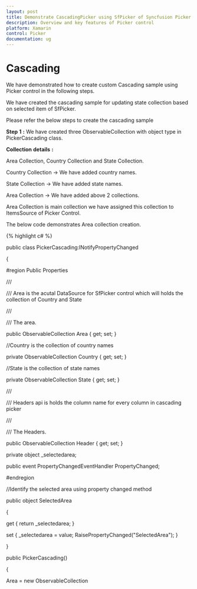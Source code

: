 ```yaml
---
layout: post
title: Demonstrate CascadingPicker using SfPicker of Syncfusion Picker control for Xamarin.Forms
description: Overview and key features of Picker control
platform: Xamarin
control: Picker
documentation: ug
---
```



# Cascading

We have demonstrated how to create custom Cascading sample using Picker control in the following steps.

We have created the cascading sample for updating state collection based on selected item of SfPicker.

Please refer the below steps to create the cascading sample 

**Step** **1** **:** We have created three ObservableCollection with object type in PickerCascading class. 

**Collection** **details** **:** 

Area Collection, Country Collection and State Collection.

Country Collection -> We have added country names.

State Collection -> We have added state names.

Area Collection -> We have added above  2 collections.

Area Collection is main collection we have assigned this collection to ItemsSource of Picker Control.

The below code demonstrates Area collection creation.

{% highlight c# %}


public class PickerCascading:INotifyPropertyChanged

{

#region Public Properties

/// <summary>

/// Area is the acutal DataSource for SfPicker control which will holds the collection of Country and State

/// </summary>

/// <value>The area.</value>

public ObservableCollection<object> Area { get; set; }

//Country is the collection of country names

private ObservableCollection<object> Country { get; set; }

//State is the collection of state names

private ObservableCollection<object> State { get; set; }

/// <summary>

/// Headers api is holds the column name for every column in cascading picker

/// </summary>

/// <value>The Headers.</value>

public ObservableCollection<string> Header { get; set; }

private object _selectedarea;

public event PropertyChangedEventHandler PropertyChanged;

#endregion

//Identify the selected area using property changed method

public object SelectedArea

{

get { return _selectedarea; }

set { _selectedarea = value; RaisePropertyChanged("SelectedArea"); }

}

public PickerCascading()

{

Area = new ObservableCollection<object>();

Header = new ObservableCollection<string>();

Country = new ObservableCollection<object>();

State = new ObservableCollection<object>();

//populate Countries

Country.Add("UK");

Country.Add("USA");

Country.Add("India");

Country.Add("UAE");

Country.Add("Germany");

//populate states

State.Add("London");

State.Add("Manchester");

State.Add("Cambridge");

State.Add("Edinburgh");

State.Add("Glasgow");

State.Add("Birmingham");

Area.Add(Country);

Area.Add(State);

SelectedArea = new ObservableCollection<object>() { "UK", "London" };

}

//Hooked when changes occured 

public void RaisePropertyChanged(string name)

{

if (PropertyChanged != null)

PropertyChanged(this, new PropertyChangedEventArgs(name));

}

}

{% endhighlight %}

**Step** **2** **:** We have updated the state collection  based on selected item of country name using Selection changed event of SfPicker control.

{% highlight c# %}

private void picker_SelectionChanged(object sender, Syncfusion.SfPicker.XForms.SelectionChangedEventArgs e)

{

if(picker.ItemsSource!=null && CurrentItem != (e.NewValue as IList)[0].ToString())

{

//Updated the second column collection based on first column selected value.

(picker.ItemsSource as ObservableCollection<object>).RemoveAt(1);

(picker.ItemsSource as ObservableCollection<object>).Add(GetCountry((e.NewValue as IList)[0].ToString()));

}

}

{% endhighlight %}

**Step** **3** **:** We have defined column headers as  “Country” and  “State” using ColumnHeaderText property of SfPicker control. The below code demonstrates how to define header for each column of SfPicker control.

{% highlight c# %}

public class PickerCascading:INotifyPropertyChanged

{           

/// <summary>

/// Headers api is holds the column name for every column in cascading picker

/// </summary>

/// <value>The Headers.</value>

public ObservableCollection<string> Header { get; set; }

public PickerCascading()

{

Header = new ObservableCollection<string>();

Header.Add("Country");

Header.Add("State");

}

}

{% endhighlight %}

**Step** **4** **:** We have added the cascading picker control in main XAML page. Please refer the below code snippets.

{% tabs %}
{% highlight xaml %}
<ContentPage

x:Class="CascadingPicker.MainPage"

xmlns="http://xamarin.com/schemas/2014/forms"

xmlns:x="http://schemas.microsoft.com/winfx/2009/xaml"

xmlns:local="clr-namespace:CascadingPicker"

xmlns:syncfusion="clr-namespace:Syncfusion.SfPicker.XForms;assembly=Syncfusion.SfPicker.XForms">

<ContentPage.BindingContext>

<local:PickerCascading />

</ContentPage.BindingContext>

<ContentPage.Content>

<Grid HorizontalOptions="Center" VerticalOptions="Center">

<StackLayout>

<Button

Clicked="Button_Clicked"

HeightRequest="40"

Text="Open Picker"

WidthRequest="200" />

</StackLayout>

<syncfusion:SfPicker

x:Name="picker"

ColumnHeaderText="{Binding Header}"

HeaderText="Select your Area"

HeightRequest="350"

ItemsSource="{Binding Area}"

PickerHeight="250"

PickerMode="Dialog"

PickerWidth="280"

SelectedItem="{Binding SelectedArea}"

SelectionChanged="picker_SelectionChanged"

ShowColumnHeader="True"

WidthRequest="300" />

</Grid>

</ContentPage.Content>

</ContentPage>



{% endhighlight %}


{% highlight c# %}
public partial class MainPage : ContentPage

{

string CurrentItem;

public MainPage()

{

InitializeComponent();

}

private void Button_Clicked(object sender, EventArgs e)

{

picker.IsOpen = true;

}

}

{% endhighlight %}
{% endtabs %}

Please find the below screen shot using the above codes.

![](images/cascading_img1.jpeg)


We have attached Cascading sample for reference. Please download the sample from the following link.

Sample link: [CascadingSample](http://www.syncfusion.com/downloads/support/directtrac/general/ze/CascadingPicker-212266727# "")

